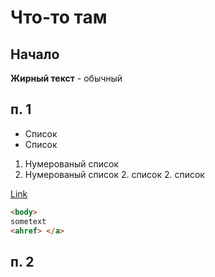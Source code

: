 # Что-то там

## Начало  
**Жирный текст** - обычный

## п. 1
* Список
* Список

1. Нумерованый список
1. Нумерованый список
    2. список
    2. список
    
[Link](http//...)

```html
<body>
sometext
<ahref> </a>

```
## п. 2